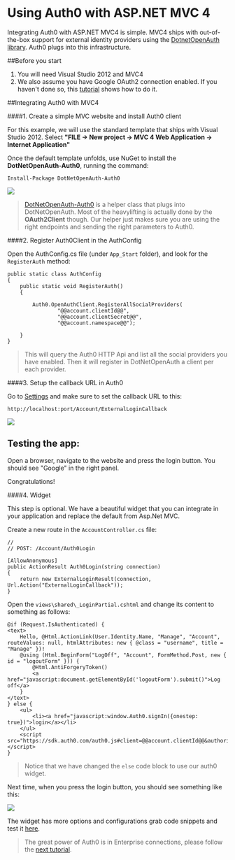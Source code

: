 # Using Auth0 with ASP.NET MVC 4

Integrating Auth0 with ASP.NET MVC4 is simple. MVC4 ships with out-of-the-box support for external identity providers using the [DotnetOpenAuth library](http://www.dotnetopenauth.net/). Auth0 plugs into this infrastructure.

##Before you start

1. You will need Visual Studio 2012 and MVC4
2. We also assume you have Google OAuth2 connection enabled. If you haven't done so, this [tutorial](enable-simple-connection) shows how to do it.

##Integrating Auth0 with MVC4

####1. Create a simple MVC website and install Auth0 client

For this example, we will use the standard template that ships with Visual Studio 2012. Select __"FILE -> New project -> MVC 4 Web Application -> Internet Application"__

Once the default template unfolds, use NuGet to install the **DotNetOpenAuth-Auth0**, running the command:

	Install-Package DotNetOpenAuth-Auth0

![](img/install-dotnetopenauth-auth0-nuget.png)

> [DotNetOpenAuth-Auth0](https://nuget.org/packages/DotNetOpenAuth-Auth0) is a helper class that plugs into DotNetOpenAuth. Most of the heavylifting is actually done by the __OAuth2Client__ though. Our helper just makes sure you are using the right endpoints and sending the right parameters to Auth0.
>

####2. Register Auth0Client in the AuthConfig

Open the AuthConfig.cs file (under `App_Start` folder), and look for the ```RegisterAuth``` method:

    public static class AuthConfig
    {
        public static void RegisterAuth()
        {
            
            Auth0.OpenAuthClient.RegisterAllSocialProviders(
                    "@@account.clientId@@",
                    "@@account.clientSecret@@",
                    "@@account.namespace@@"); 

        }
    }

> This will query the Auth0 HTTP Api and list all the social providers you have enabled. Then it will register in DotNetOpenAuth a client per each provider. 


####3. Setup the callback URL in Auth0

Go to [Settings](https://app.auth0.com/#/settings) and make sure to set the callback URL to this:

```
http://localhost:port/Account/ExternalLoginCallback
```

![](img/settings-callback.png)
 
## Testing the app:

Open a browser, navigate to the website and press the login button. You should see "Google" in the right panel.

Congratulations! 

####4. Widget

This step is optional. We have a beautiful widget that you can integrate in your application and replace the default from Asp.Net MVC.

Create a new route in the ```AccountController.cs``` file:

    //
    // POST: /Account/Auth0Login

    [AllowAnonymous]
    public ActionResult Auth0Login(string connection)
    {
        return new ExternalLoginResult(connection, Url.Action("ExternalLoginCallback"));
    }

Open the ```views\shared\_LoginPartial.cshtml``` and change its content to something as follows:

    @if (Request.IsAuthenticated) {
    <text>
        Hello, @Html.ActionLink(User.Identity.Name, "Manage", "Account", routeValues: null, htmlAttributes: new { @class = "username", title = "Manage" })!
        @using (Html.BeginForm("LogOff", "Account", FormMethod.Post, new { id = "logoutForm" })) {
            @Html.AntiForgeryToken()
            <a href="javascript:document.getElementById('logoutForm').submit()">Log off</a>
        }
    </text>
    } else {
        <ul>
            <li><a href="javascript:window.Auth0.signIn({onestep: true})">login</a></li>
        </ul>
        <script src="https://sdk.auth0.com/auth0.js#client=@@account.clientId@@&authorize_url=/Account/Auth0Login"></script>
    }

> Notice that we have changed the ```else``` code block to use our auth0 widget.

Next time, when you press the login button, you should see something like this:

![](img/widget-in-aspnet.png)

The widget has more options and configurations grab code snippets and test it [here](https://app.auth0.com/#/sdk/widget).

> The great power of Auth0 is in Enterprise connections, please follow the [next tutorial](/mvc-tutorial-enterprise).